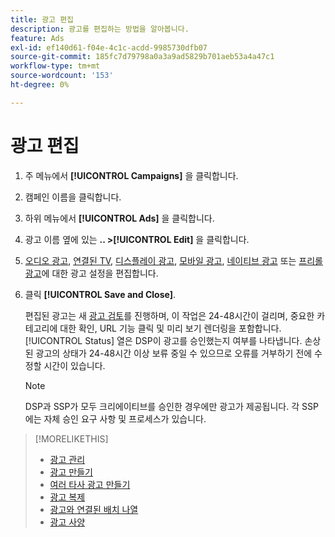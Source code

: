 ```yaml
---
title: 광고 편집
description: 광고를 편집하는 방법을 알아봅니다.
feature: Ads
exl-id: ef140d61-f04e-4c1c-acdd-9985730dfb07
source-git-commit: 185fc7d79798a0a3a9ad5829b701aeb53a4a47c1
workflow-type: tm+mt
source-wordcount: '153'
ht-degree: 0%

---
```


# 광고 편집

1. 주 메뉴에서 **[!UICONTROL Campaigns]** 을 클릭합니다.
1. 캠페인 이름을 클릭합니다.
1. 하위 메뉴에서 **[!UICONTROL Ads]** 을 클릭합니다.
1. 광고 이름 옆에 있는 **.. >[!UICONTROL Edit]** 을 클릭합니다.
1. [오디오 광고](ad-settings-audio.md), [연결된 TV](ad-settings-connected-tv.md), [디스플레이 광고](ad-settings-display.md), [모바일 광고](ad-settings-mobile.md), [네이티브 광고](ad-settings-native.md) 또는 [프리롤 광고](ad-settings-pre-roll.md)에 대한 광고 설정을 편집합니다.
1. 클릭 **[!UICONTROL Save and Close]**.

   편집된 광고는 새 [광고 검토](ad-about.md)를 진행하며, 이 작업은 24-48시간이 걸리며, 중요한 카테고리에 대한 확인, URL 기능 클릭 및 미리 보기 렌더링을 포함합니다. [!UICONTROL Status] 열은 DSP이 광고를 승인했는지 여부를 나타냅니다. 손상된 광고의 상태가 24-48시간 이상 보류 중일 수 있으므로 오류를 거부하기 전에 수정할 시간이 있습니다.

   >[!NOTE]
   >
   >DSP과 SSP가 모두 크리에이티브를 승인한 경우에만 광고가 제공됩니다. 각 SSP에는 자체 승인 요구 사항 및 프로세스가 있습니다.

>[!MORELIKETHIS]
>
>* [광고 관리](ad-about.md)
>* [광고 만들기](ad-create.md)
>* [여러 타사 광고 만들기](ad-create-third-party.md)
>* [광고 복제](ad-duplicate.md)
>* [광고와 연결된 배치 나열](ad-list-placements.md)
>* [광고 사양](/help/dsp/assets/ad-specs.pdf)

